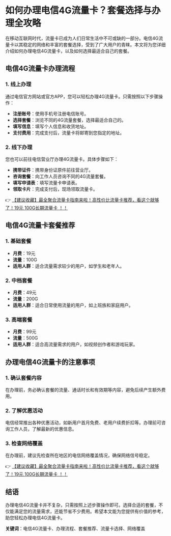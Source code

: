 # 如何办理电信4G流量卡？套餐选择与办理全攻略

在移动互联网时代，流量卡已成为人们日常生活中不可或缺的一部分。电信4G流量卡以其稳定的网络和丰富的套餐选择，受到了广大用户的青睐。本文将为您详细介绍如何办理电信4G流量卡，以及如何选择最适合自己的套餐。

## 电信4G流量卡办理流程

### 1. 线上办理
通过电信官方网站或官方APP，您可以轻松办理4G流量卡。只需按照以下步骤操作：
- **注册账号**：使用手机号注册电信账号。
- **选择套餐**：浏览不同的4G流量套餐，选择最适合自己的。
- **填写信息**：填写个人信息和收货地址。
- **支付费用**：完成支付后，流量卡将邮寄到您指定的地址。

### 2. 线下办理
您也可以前往电信营业厅办理4G流量卡。具体步骤如下：
- **携带证件**：携带身份证原件前往营业厅。
- **咨询套餐**：向工作人员咨询不同的4G流量套餐。
- **填写申请表**：填写流量卡申请表。
- **领取卡片**：完成支付后，现场领取流量卡。

👉 [【建议收藏】最全聚合流量卡指南来啦！高性价比流量卡推荐，看这个就够了！19元 100G长期流量卡 ！！](https://bit.ly/Liuliangka)

## 电信4G流量卡套餐推荐

### 1. 基础套餐
- **月费**：19元
- **流量**：100G
- **适用人群**：适合流量需求较少的用户，如学生和老年人。

### 2. 中档套餐
- **月费**：49元
- **流量**：200G
- **适用人群**：适合日常使用流量的用户，如上班族和家庭用户。

### 3. 高端套餐
- **月费**：99元
- **流量**：500G
- **适用人群**：适合高流量需求的用户，如视频创作者和游戏玩家。

## 办理电信4G流量卡的注意事项

### 1. 确认套餐内容
在办理前，务必确认套餐的流量、通话时长和有效期等内容，避免后续产生额外费用。

### 2. 了解优惠活动
电信经常推出各种优惠活动，如新用户首月免费、老用户续费折扣等。办理前可咨询工作人员，了解最新的优惠信息。

### 3. 检查网络覆盖
在办理前，建议先检查所在地区的电信网络覆盖情况，确保网络信号稳定。

👉 [【建议收藏】最全聚合流量卡指南来啦！高性价比流量卡推荐，看这个就够了！19元 100G长期流量卡 ！！](https://bit.ly/Liuliangka)

## 结语

办理电信4G流量卡并不复杂，只需按照上述步骤操作即可。选择合适的套餐，不仅能满足您的流量需求，还能节省不少费用。希望本文能为您提供有价值的参考，助您轻松办理电信4G流量卡。

**关键词**：电信4G流量卡、办理流程、套餐推荐、流量卡选择、网络覆盖